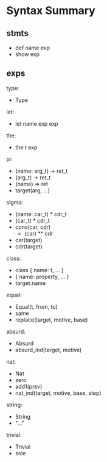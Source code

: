 # Syntax Summary

## stmts

- def name exp
- show exp

## exps

type:
- Type

let:
- let name exp exp

the:
- the t exp

pi:
- (name: arg_t) -> ret_t
- (arg_t) -> ret_t
- (name) => ret
- target(arg, ...)

sigma:
- (name: car_t) * cdr_t
- (car_t) * cdr_t
- cons(car, cdr)
  - (car) ** cdr
- car(target)
- cdr(target)

class:
- class { name: t, ... }
- { name: property, ... }
- target.name

equal:
- Equal(t, from, to)
- same
- replace(target, motive, base)

absurd:
- Absurd
- absurd_ind(target, motive)

nat:
- Nat
- zero
- add1(prev)
- nat_ind(target, motive, base, step)

string:
- String
- "..."

trivial:
- Trivial
- sole
